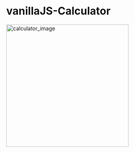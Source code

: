 # vanillaJS-Calculator

<img width="326" alt="calculator_image" src="https://user-images.githubusercontent.com/48724106/158657427-56322eb3-590e-4152-bc39-4fa2d4431f74.png">
